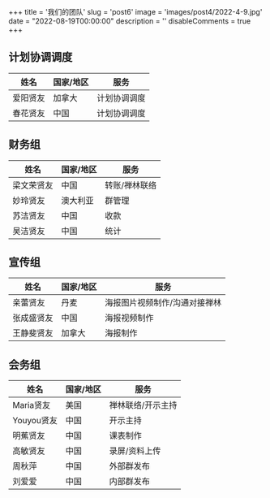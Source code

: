 +++
title = '我们的团队'
slug = 'post6'
image = 'images/post4/2022-4-9.jpg'
date = "2022-08-19T00:00:00"
description = ''
disableComments = true
+++

## 计划协调调度
| 姓名 | 国家/地区 | 服务 |
| - | - | - |
|爱阳贤友| 加拿大 | 计划协调调度 |
|春花贤友| 中国 | 计划协调调度 |


## 财务组

| 姓名 | 国家/地区 | 服务 |
| - | - | - |
| 梁文荣贤友 | 中国 | 转账/禅林联络 |
| 妙玲贤友 | 澳大利亚 | 群管理 |
| 苏洁贤友| 中国|收款 |
|吴洁贤友 | 中国|统计 |



## 宣传组

| 姓名 | 国家/地区 | 服务 |
| - | - | - |
| 亲蕾贤友 | 丹麦 | 海报图片视频制作/沟通对接禅林 |
| 张成盛贤友 | 中国 | 海报视频制作 |
| 王静斐贤友 | 加拿大 | 海报制作 |


## 会务组

| 姓名 | 国家/地区 | 服务 |
| - | - | - |
| Maria贤友 | 美国 | 禅林联络/开示主持 |
| Youyou贤友 | 中国 | 开示主持 |
| 明蕉贤友 | 中国 | 课表制作 |
| 高敏贤友 | 中国 | 录屏/资料上传 |
| 周秋萍 | 中国 | 外部群发布 |
| 刘爱爱 | 中国 | 内部群发布 |










